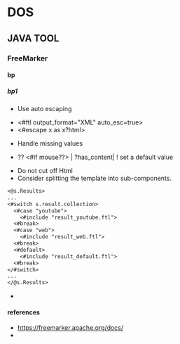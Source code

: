 # DOS
## JAVA TOOL
### FreeMarker
#### bp
##### bp1
* Use auto escaping
- <#ftl output_format="XML" auto_esc=true>
- <#escape x as x?html>
* Handle missing values
- ?? <#if mouse??> | ?has_content| ! set a default value
* Do not cut off Html
* Consider splitting the template into sub-components.
```markdown
<@s.Results>
...
<#switch s.result.collection>
  <#case "youtube">
    <#include "result_youtube.ftl">
  <#break>
  <#case "web">
    <#include "result_web.ftl">
  <#break>
  <#default>
    <#include "result_default.ftl">
  <#break>
</#switch>
...
</@s.Results>
```
* 

#### references
- <https://freemarker.apache.org/docs/>
- 
